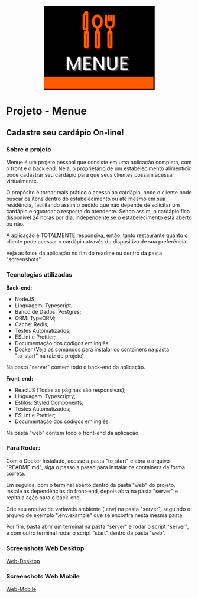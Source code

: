 <img src="screenshots/Logo.png" width="300" style="margin: 0 auto; display: block" />

# Projeto - Menue
## Cadastre seu cardápio On-line!

### Sobre o projeto
Menue é um projeto pessoal que consiste em uma aplicação completa, com o front e o back end. Nela, o proprietário de um estabelecimento alimentício pode cadastrar seu cardápio para que seus clientes possam acessar virtualmente.

O propósito é tornar mais prático o acesso ao cardápio, onde o cliente pode buscar os itens dentro do estabelecimento ou até mesmo em sua residência, facilitando assim o pedido que não depende de solicitar um cardápio e aguardar a resposta do atendente. Sendo assim, o cardápio fica disponível 24 horas por dia, independente se o estabelecimento está aberto ou não.

A aplicação é TOTALMENTE responsiva, então, tanto restaurante quanto o cliente pode acessar o cardápio através do dispositivo de sua preferência.

Veja as fotos da aplicação no fim do readme ou dentro da pasta "screenshots".

### Tecnologias utilizadas
**Back-end:**
- NodeJS;
- Linguagem: Typescript;
- Banco de Dados: Postgres;
- ORM: TypeORM;
- Cache: Redis;
- Testes Automatizados;
- ESLint e Prettier;
- Documentação dos códigos em inglês;
- Docker (Veja os comandos para instalar os containers na pasta "to_start" na raiz do projeto).

Na pasta "server" contem todo o back-end da aplicação.

**Front-end:**
- ReactJS (Todas as páginas são responsivas);
- Linguagem: Typescripty;
- Estilos: Styled Components;
- Testes Automatizados;
- ESLint e Prettier;
- Documentação dos códigos em inglês.

Na pasta "web" contem todo o front-end da aplicação.

### Para Rodar:

Com o Docker instalado, acesse a pasta "to_start" e abra o arquivo "README.md", siga o passo a passo para instalar os containers da forma correta.

Em seguida, com o terminal aberto dentro da pasta "web" do projeto, instale as dependências do front-end, depois abra na pasta "server" e repita a ação para o back-end.

Crie seu arquivo de variáveis ambiente (.env) na pasta "server", seguindo o arquivo de exemplo ".env.example" que se encontra nesta mesma pasta.

Por fim, basta abrir um terminal na pasta "server" e rodar o script "server", e com outro terminal rodar o script "start" dentro da pasta "web".

### Screenshots Web Desktop

[Web-Desktop](screenshots/web_desktop/README.md)

### Screenshots Web Mobile

[Web-Mobile](screenshots/web_mobile/README.md)
